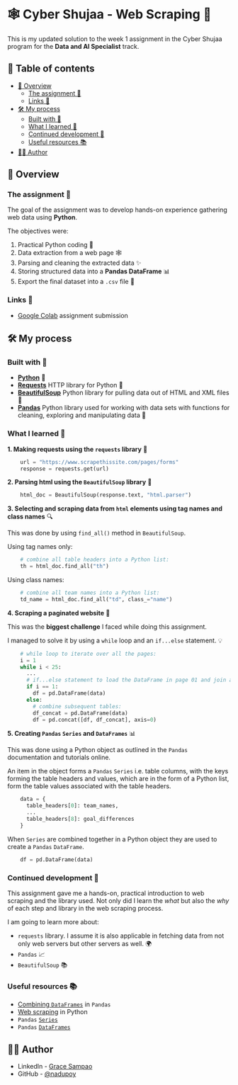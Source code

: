 # 🕸️ Cyber Shujaa - Web Scraping 🚀

This is my updated solution to the week 1 assignment in the Cyber Shujaa program 
for the **Data and AI Specialist** track.

## 🧭 Table of contents

- [🌟 Overview](#🌟-overview)
  - [The assignment 🎯](#the-assignment-🎯)
  - [Links 🔗](#links-🔗)
- [🛠️ My process](#🛠️-my-process)
  - [Built with 🧱](#built-with-🧱)
  - [What I learned 🧠](#what-i-learned-🧠)
  - [Continued development 🌱](#continued-development-🌱)
  - [Useful resources 📚](#useful-resources-📚)
- [👩‍💻 Author](#👩‍💻-author)

## 🌟 Overview

### The assignment 🎯

The goal of the assignment was to develop hands-on experience gathering web data 
using **Python**.

The objectives were:
  1. Practical Python coding 🐍
  2. Data extraction from a web page 🕸️
  3. Parsing and cleaning the extracted data ✨
  4. Storing structured data into a **Pandas DataFrame** 📊
  5. Export the final dataset into a `.csv` file 💾

### Links 🔗

- [Google Colab](https://colab.research.google.com/drive/1plbhwdRXuqQXqgncfocjvGL6ntMn_eVj?usp=sharing) 
assignment submission

## 🛠️ My process

### Built with 🧱

- **[Python](https://www.python.org)** 🐍
- **[Requests](https://requests.readthedocs.io/en/latest)** HTTP library for Python 📡
- **[BeautifulSoup](https://www.crummy.com/software/BeautifulSoup/bs4/doc)** Python 
library for pulling data out of HTML and XML files 🧺
- **[Pandas](https://pandas.pydata.org/docs/index.html)** Python library used for 
working with data sets with functions for cleaning, exploring and manipulating data 🐼

### What I learned 🧠

**1. Making requests using the `requests` library** 📩

```python
    url = "https://www.scrapethissite.com/pages/forms"
    response = requests.get(url)
```

**2. Parsing html using the `BeautifulSoup` library** 📝

```python
    html_doc = BeautifulSoup(response.text, "html.parser")
```

**3. Selecting and scraping data from `html` elements using tag names and class names** 🔍

This was done by using `find_all()` method in `BeautifulSoup`.

Using tag names only:

```python
    # combine all table headers into a Python list:
    th = html_doc.find_all("th")
```

Using class names:
```python
    # combine all team names into a Python list:
    td_name = html_doc.find_all("td", class_="name")
```

**4. Scraping a paginated website** 🤯

This was the **biggest challenge** I faced while doing this assignment.

I managed to solve it by using a `while` loop and an `if...else` statement. 💡

```python
    # while loop to iterate over all the pages:
    i = 1
    while i < 25:
      ...
      # if...else statement to load the DataFrame in page 01 and join all the DataFrames from each webpage into one DataFrame:
      if i == 1:
        df = pd.DataFrame(data)
      else:
        # combine subsequent tables:
        df_concat = pd.DataFrame(data)
        df = pd.concat([df, df_concat], axis=0)
```

**5. Creating `Pandas` `Series` and `DataFrames`** 📊

This was done using a Python object as outlined in the `Pandas` documentation and 
tutorials online.

An item in the object forms a `Pandas` `Series` i.e. table columns, with the keys 
forming the table headers and values, which are in the form of a Python list, form 
the table values associated with the table headers.

```python
    data = {
      table_headers[0]: team_names,
      ...
      table_headers[8]: goal_differences
    }
```

When `Series` are combined together in a Python object they are used to create a 
`Pandas` `DataFrame`.
```python
    df = pd.DataFrame(data)
```

### Continued development 🌱

This assignment gave me a hands-on, practical introduction to web scraping and the 
library used. Not only did I learn the *what* but also the *why* of each step and 
library in the web scraping process.

I am going to learn more about:

- `requests` library. I assume it is also applicable in fetching data from not only 
web servers but other servers as well. 🌍
- `Pandas` 📈
- `BeautifulSoup` 📚

### Useful resources 📚

- [Combining `DataFrames`](https://pandas.pydata.org/docs/getting_started/intro_tutorials/08_combine_dataframes.html#) 
in `Pandas`
- [Web scraping](https://realpython.com/python-web-scraping-practical-introduction) 
in Python
- `Pandas` [`Series`](https://www.w3schools.com/python/pandas/pandas_series.asp)
- `Pandas` [`DataFrames`](https://www.w3schools.com/python/pandas/pandas_dataframes.asp)

## 👩‍💻 Author

- LinkedIn - [Grace Sampao](https://www.linkedin.com/in/grace-sampao)
- GitHub - [@nadupoy](https://github.com/nadupoy)
